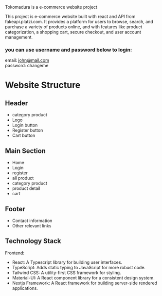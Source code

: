 Tokomadura is a e-commerce website project

This project is e-commerce website built with react and API from fakeapi.platzi.com. It provides a platform for users to browse, search, and purchase a variety of products online, and with features like product categorization, a shopping cart, secure checkout, and user account management.

### you can use username and password below to login:
email: john@mail.com \
password: changeme

# Website Structure

## Header
- category product
- Logo
- Login button
- Register button
- Cart button

## Main Section
- Home
- Login
- register
- all product
- category product 
- product detail
- cart

## Footer
- Contact information
- Other relevant links

## Technology Stack

Frontend:
- React: A Typescript library for building user interfaces.
- TypeScript: Adds static typing to JavaScript for more robust code.
- Tailwind CSS: A utility-first CSS framework for styling.
- Material-UI: A React component library for a consistent design system.
- Nextjs Framework: A React framework for building server-side rendered applications.